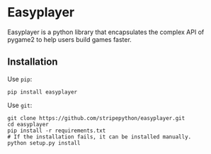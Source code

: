 # Easyplayer
Easyplayer is a python library that encapsulates the complex API of pygame2 to help users build games faster.

## Installation
Use `pip`:
```shell
pip install easyplayer
```
Use `git`:
```shell
git clone https://github.com/stripepython/easyplayer.git
cd easyplayer
pip install -r requirements.txt  
# If the installation fails, it can be installed manually.
python setup.py install
```

